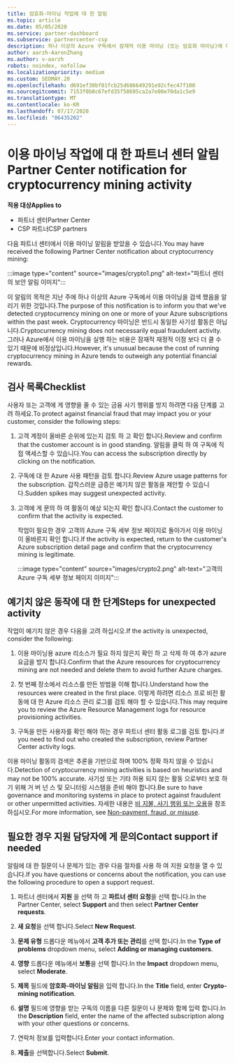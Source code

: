 ```yaml
---
title: 암호화-마이닝 작업에 대 한 알림
ms.topic: article
ms.date: 05/05/2020
ms.service: partner-dashboard
ms.subservice: partnercenter-csp
description: 하나 이상의 Azure 구독에서 잠재적 이용 마이닝 (또는 암호화 마이닝)에 대 한 알림이 표시 되는 경우의 의미를 알아봅니다.
author: aarzh-AaronZhang
ms.author: v-aarzh
robots: noindex, nofollow
ms.localizationpriority: medium
ms.custom: SEOMAY.20
ms.openlocfilehash: d691ef30bf01fcb25d686649291e92cfec47f100
ms.sourcegitcommit: 7153f0b8c67efd35f58695ca2a7e00e70da1c5e9
ms.translationtype: MT
ms.contentlocale: ko-KR
ms.lasthandoff: 07/17/2020
ms.locfileid: "86435202"
---
```

# <a name="partner-center-notification-for-cryptocurrency-mining-activity"></a><span data-ttu-id="e4ad1-103">이용 마이닝 작업에 대 한 파트너 센터 알림</span><span class="sxs-lookup"><span data-stu-id="e4ad1-103">Partner Center notification for cryptocurrency mining activity</span></span>

<span data-ttu-id="e4ad1-104">**적용 대상**</span><span class="sxs-lookup"><span data-stu-id="e4ad1-104">**Applies to**</span></span>

-  <span data-ttu-id="e4ad1-105">파트너 센터</span><span class="sxs-lookup"><span data-stu-id="e4ad1-105">Partner Center</span></span>
-  <span data-ttu-id="e4ad1-106">CSP 파트너</span><span class="sxs-lookup"><span data-stu-id="e4ad1-106">CSP partners</span></span>

<span data-ttu-id="e4ad1-107">다음 파트너 센터에서 이용 마이닝 알림을 받았을 수 있습니다.</span><span class="sxs-lookup"><span data-stu-id="e4ad1-107">You may have received the following Partner Center notification about cryptocurrency mining:</span></span>

:::image type="content" source="images/crypto1.png" alt-text="파트너 센터의 보안 알림 이미지":::

<span data-ttu-id="e4ad1-109">이 알림의 목적은 지난 주에 하나 이상의 Azure 구독에서 이용 마이닝을 검색 했음을 알리기 위한 것입니다.</span><span class="sxs-lookup"><span data-stu-id="e4ad1-109">The purpose of this notification is to inform you that we've detected cryptocurrency mining on one or more of your Azure subscriptions within the past week.</span></span> <span data-ttu-id="e4ad1-110">Cryptocurrency 마이닝은 반드시 동일한 사기성 활동은 아닙니다.</span><span class="sxs-lookup"><span data-stu-id="e4ad1-110">Cryptocurrency mining does not necessarily equal fraudulent activity.</span></span> <span data-ttu-id="e4ad1-111">그러나 Azure에서 이용 마이닝을 실행 하는 비용은 잠재적 재정적 이점 보다 더 클 수 있기 때문에 비정상입니다.</span><span class="sxs-lookup"><span data-stu-id="e4ad1-111">However, it's unusual because the cost of running cryptocurrency mining in Azure tends to outweigh any potential financial rewards.</span></span>

## <a name="checklist"></a><span data-ttu-id="e4ad1-112">검사 목록</span><span class="sxs-lookup"><span data-stu-id="e4ad1-112">Checklist</span></span>

<span data-ttu-id="e4ad1-113">사용자 또는 고객에 게 영향을 줄 수 있는 금융 사기 행위를 방지 하려면 다음 단계를 고려 하세요.</span><span class="sxs-lookup"><span data-stu-id="e4ad1-113">To protect against financial fraud that may impact you or your customer, consider the following steps:</span></span>

1. <span data-ttu-id="e4ad1-114">고객 계정이 올바른 순위에 있는지 검토 하 고 확인 합니다.</span><span class="sxs-lookup"><span data-stu-id="e4ad1-114">Review and confirm that the customer account is in good standing.</span></span> <span data-ttu-id="e4ad1-115">알림을 클릭 하 여 구독에 직접 액세스할 수 있습니다.</span><span class="sxs-lookup"><span data-stu-id="e4ad1-115">You can access the subscription directly by clicking on the notification.</span></span>

2. <span data-ttu-id="e4ad1-116">구독에 대 한 Azure 사용 패턴을 검토 합니다.</span><span class="sxs-lookup"><span data-stu-id="e4ad1-116">Review Azure usage patterns for the subscription.</span></span> <span data-ttu-id="e4ad1-117">갑작스러운 급증은 예기치 않은 활동을 제안할 수 있습니다.</span><span class="sxs-lookup"><span data-stu-id="e4ad1-117">Sudden spikes may suggest unexpected activity.</span></span>

3. <span data-ttu-id="e4ad1-118">고객에 게 문의 하 여 활동이 예상 되는지 확인 합니다.</span><span class="sxs-lookup"><span data-stu-id="e4ad1-118">Contact the customer to confirm that the activity is expected.</span></span>

   <span data-ttu-id="e4ad1-119">작업이 필요한 경우 고객의 Azure 구독 세부 정보 페이지로 돌아가서 이용 마이닝이 올바른지 확인 합니다.</span><span class="sxs-lookup"><span data-stu-id="e4ad1-119">If the activity is expected, return to the customer's Azure subscription detail page and confirm that the cryptocurrency mining is legitimate.</span></span>

   :::image type="content" source="images/crypto2.png" alt-text="고객의 Azure 구독 세부 정보 페이지 이미지":::

## <a name="steps-for-unexpected-activity"></a><span data-ttu-id="e4ad1-121">예기치 않은 동작에 대 한 단계</span><span class="sxs-lookup"><span data-stu-id="e4ad1-121">Steps for unexpected activity</span></span>

<span data-ttu-id="e4ad1-122">작업이 예기치 않은 경우 다음을 고려 하십시오.</span><span class="sxs-lookup"><span data-stu-id="e4ad1-122">If the activity is unexpected, consider the following:</span></span>

1. <span data-ttu-id="e4ad1-123">이용 마이닝용 azure 리소스가 필요 하지 않은지 확인 하 고 삭제 하 여 추가 azure 요금을 방지 합니다.</span><span class="sxs-lookup"><span data-stu-id="e4ad1-123">Confirm that the Azure resources for cryptocurrency mining are not needed and delete them to avoid further Azure charges.</span></span>

2. <span data-ttu-id="e4ad1-124">첫 번째 장소에서 리소스를 만든 방법을 이해 합니다.</span><span class="sxs-lookup"><span data-stu-id="e4ad1-124">Understand how the resources were created in the first place.</span></span> <span data-ttu-id="e4ad1-125">이렇게 하려면 리소스 프로 비전 활동에 대 한 Azure 리소스 관리 로그를 검토 해야 할 수 있습니다.</span><span class="sxs-lookup"><span data-stu-id="e4ad1-125">This may require you to review the Azure Resource Management logs for resource provisioning activities.</span></span>

3. <span data-ttu-id="e4ad1-126">구독을 만든 사용자를 확인 해야 하는 경우 파트너 센터 활동 로그를 검토 합니다.</span><span class="sxs-lookup"><span data-stu-id="e4ad1-126">If you need to find out who created the subscription, review Partner Center activity logs.</span></span>

<span data-ttu-id="e4ad1-127">이용 마이닝 활동의 검색은 추론을 기반으로 하며 100% 정확 하지 않을 수 있습니다.</span><span class="sxs-lookup"><span data-stu-id="e4ad1-127">Detection of cryptocurrency mining activities is based on heuristics and may not be 100% accurate.</span></span> <span data-ttu-id="e4ad1-128">사기성 또는 기타 허용 되지 않는 활동 으로부터 보호 하기 위해 거 버 넌 스 및 모니터링 시스템을 준비 해야 합니다.</span><span class="sxs-lookup"><span data-stu-id="e4ad1-128">Be sure to have governance and monitoring systems in place to protect against fraudulent or other unpermitted activities.</span></span> <span data-ttu-id="e4ad1-129">자세한 내용은 [비 지불, 사기 행위 또는 오용](https://docs.microsoft.com/partner-center/non-payment--fraud--or-misuse)을 참조 하십시오.</span><span class="sxs-lookup"><span data-stu-id="e4ad1-129">For more information, see [Non-payment, fraud, or misuse](https://docs.microsoft.com/partner-center/non-payment--fraud--or-misuse).</span></span>

## <a name="contact-support-if-needed"></a><span data-ttu-id="e4ad1-130">필요한 경우 지원 담당자에 게 문의</span><span class="sxs-lookup"><span data-stu-id="e4ad1-130">Contact support if needed</span></span>

<span data-ttu-id="e4ad1-131">알림에 대 한 질문이 나 문제가 있는 경우 다음 절차를 사용 하 여 지원 요청을 열 수 있습니다.</span><span class="sxs-lookup"><span data-stu-id="e4ad1-131">If you have questions or concerns about the notification, you can use the following procedure to open a support request.</span></span>

1. <span data-ttu-id="e4ad1-132">파트너 센터에서 **지원** 을 선택 하 고 **파트너 센터 요청**을 선택 합니다.</span><span class="sxs-lookup"><span data-stu-id="e4ad1-132">In the Partner Center, select **Support** and then select **Partner Center requests**.</span></span>

2. <span data-ttu-id="e4ad1-133">**새 요청**을 선택 합니다.</span><span class="sxs-lookup"><span data-stu-id="e4ad1-133">Select **New Request**.</span></span> 

3. <span data-ttu-id="e4ad1-134">**문제 유형** 드롭다운 메뉴에서 **고객 추가 또는 관리**를 선택 합니다.</span><span class="sxs-lookup"><span data-stu-id="e4ad1-134">In the **Type of problems** dropdown menu, select **Adding or managing customers**.</span></span>

4. <span data-ttu-id="e4ad1-135">**영향** 드롭다운 메뉴에서 **보통**을 선택 합니다.</span><span class="sxs-lookup"><span data-stu-id="e4ad1-135">In the **Impact** dropdown menu, select **Moderate**.</span></span>

5. <span data-ttu-id="e4ad1-136">**제목** 필드에 **암호화-마이닝 알림**을 입력 합니다.</span><span class="sxs-lookup"><span data-stu-id="e4ad1-136">In the **Title** field, enter **Crypto-mining notification**.</span></span>

6. <span data-ttu-id="e4ad1-137">**설명** 필드에 영향을 받는 구독의 이름을 다른 질문이 나 문제와 함께 입력 합니다.</span><span class="sxs-lookup"><span data-stu-id="e4ad1-137">In the **Description** field, enter the name of the affected subscription along with your other questions or concerns.</span></span>

7. <span data-ttu-id="e4ad1-138">연락처 정보를 입력합니다.</span><span class="sxs-lookup"><span data-stu-id="e4ad1-138">Enter your contact information.</span></span>

8. <span data-ttu-id="e4ad1-139">**제출**을 선택합니다.</span><span class="sxs-lookup"><span data-stu-id="e4ad1-139">Select **Submit**.</span></span>
